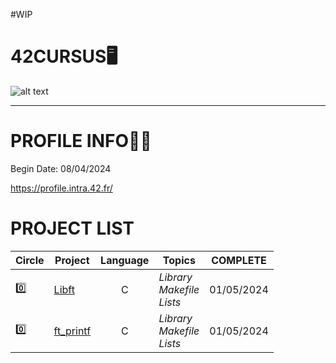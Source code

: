 #WIP

# 42CURSUS🖥️
![alt text](https://candidatura.42malaga.com/uploads/admissions/campus/logo_website/32/42Malaga-horiz-black__4_.svg)
***

# PROFILE INFO👷‍♀️
Begin Date: 08/04/2024

https://profile.intra.42.fr/

# PROJECT LIST
| Circle | Project | Language | Topics | COMPLETE |
| ------ | ------- | :------: | ------ | :------: |
| 0️⃣ | [Libft](https://github.com/Ancava2000/42Cursus/tree/main/libft)| C |  *Library <br /> Makefile <br /> Lists* | 01/05/2024 |
| 0️⃣ | [ft_printf](https://github.com/Ancava2000/42Cursus/tree/main/printf)| C |  *Library <br /> Makefile <br /> Lists* | 01/05/2024 |
